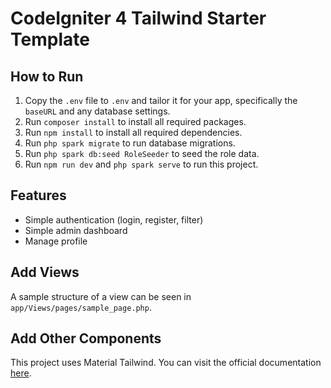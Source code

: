 # CodeIgniter 4 Tailwind Starter Template

## How to Run

1. Copy the `.env` file to `.env` and tailor it for your app, specifically the `baseURL` and any database settings.
2. Run `composer install` to install all required packages.
3. Run `npm install` to install all required dependencies.
4. Run `php spark migrate` to run database migrations.
5. Run `php spark db:seed RoleSeeder` to seed the role data.
6. Run `npm run dev` and `php spark serve` to run this project.

## Features

- Simple authentication (login, register, filter)
- Simple admin dashboard
- Manage profile

## Add Views

A sample structure of a view can be seen in `app/Views/pages/sample_page.php`.

## Add Other Components

This project uses Material Tailwind. You can visit the official documentation [here](https://www.material-tailwind.com/docs/html/).
